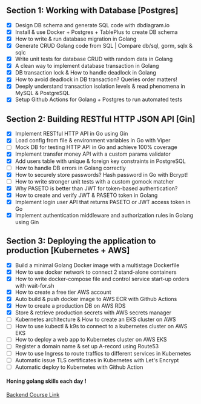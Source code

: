 ## Section 1: Working with Database [Postgres]

- [X] Design DB schema and generate SQL code with dbdiagram.io 
- [X] Install & use Docker + Postgres + TablePlus to create DB schema
- [X] How to write & run database migration in Golang
- [X] Generate CRUD Golang code from SQL | Compare db/sql, gorm, sqlx & sqlc
- [X] Write unit tests for database CRUD with random data in Golang
- [X] A clean way to implement database transaction in Golang
- [X] DB transaction lock & How to handle deadlock in Golang
- [X] How to avoid deadlock in DB transaction? Queries order matters!
- [X] Deeply understand transaction isolation levels & read phenomena in MySQL & PostgreSQL
- [X] Setup Github Actions for Golang + Postgres to run automated tests

## Section 2: Building RESTful HTTP JSON API [Gin]

- [X] Implement RESTful HTTP API in Go using Gin
- [X] Load config from file & environment variables in Go with Viper
- [ ] Mock DB for testing HTTP API in Go and achieve 100% coverage
- [X] Implement transfer money API with a custom params validator
- [X] Add users table with unique & foreign key constraints in PostgreSQL
- [ ] How to handle DB errors in Golang correctly
- [X] How to securely store passwords? Hash password in Go with Bcrypt!
- [ ] How to write stronger unit tests with a custom gomock matcher
- [X] Why PASETO is better than JWT for token-based authentication?
- [X] How to create and verify JWT & PASETO token in Golang
- [X] Implement login user API that returns PASETO or JWT access token in Go
- [X] Implement authentication middleware and authorization rules in Golang using Gin

## Section 3: Deploying the application to production [Kubernetes + AWS]

- [X] Build a minimal Golang Docker image with a multistage Dockerfile
- [X] How to use docker network to connect 2 stand-alone containers
- [X] How to write docker-compose file and control service start-up orders with wait-for.sh
- [X] How to create a free tier AWS account
- [X] Auto build & push docker image to AWS ECR with Github Actions
- [X] How to create a production DB on AWS RDS
- [X] Store & retrieve production secrets with AWS secrets manager
- [ ] Kubernetes architecture & How to create an EKS cluster on AWS
- [ ] How to use kubectl & k9s to connect to a kubernetes cluster on AWS EKS
- [ ] How to deploy a web app to Kubernetes cluster on AWS EKS
- [ ] Register a domain name & set up A-record using Route53
- [ ] How to use Ingress to route traffics to different services in Kubernetes
- [ ] Automatic issue TLS certificates in Kubernetes with Let's Encrypt
- [ ] Automatic deploy to Kubernetes with Github Action

#### Honing golang skills each day !
[Backend Course Link](https://www.youtube.com/playlist?list=PLy_6D98if3ULEtXtNSY_2qN21VCKgoQAE)


